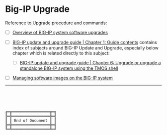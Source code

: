 # Big-IP Upgrade

Reference to Upgrade procedure and commands:
- [ ] [Overview of BIG-IP system software upgrades](https://support.f5.com/csp/article/K84554955)
- [ ] [BIG-IP update and upgrade guide | Chapter 1: Guide contents](https://support.f5.com/csp/article/K84205182) contains index of subjects around BIG-IP Update and Upgrade, especially below chapter which is related directly to this subject:
   - [ ] [BIG-IP update and upgrade guide | Chapter 6: Upgrade or upgrade a standalone BIG-IP system using the TMOS shell](https://support.f5.com/csp/article/K92404240)
- [ ] [Managing software images on the BIG-IP system](https://support.f5.com/csp/article/K34745165)



***

<br><br><br>
```
╔═╦═════════════════╦═╗
╠═╬═════════════════╬═╣
║ ║ End of Document ║ ║
╠═╬═════════════════╬═╣
╚═╩═════════════════╩═╝
```
<br><br><br>


